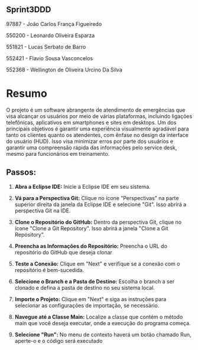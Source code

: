 ## Sprint3DDD

97887 - João Carlos França Figueiredo

550200 - Leonardo Oliveira Esparza

551821 - Lucas Serbato de Barro

552421 - Flavio Sousa Vasconcelos

552368 - Wellington de Oliveira Urcino Da Silva


# Resumo

O projeto é um software abrangente de atendimento de emergências que visa alcançar os usuários por meio de várias plataformas, incluindo ligações telefônicas, aplicativos em smartphones e sites em desktops. Um dos principais objetivos é garantir uma experiência visualmente agradável para tanto os clientes quanto os atendentes, com ênfase no design da interface do usuário (HUD). Isso visa minimizar erros por parte dos usuários e garantir uma compreensão rápida das informações pelo service desk, mesmo para funcionários em treinamento.

## Passos:

1. **Abra a Eclipse IDE:** Inicie a Eclipse IDE em seu sistema.

2. **Vá para a Perspectiva Git:** Clique no ícone "Perspectivas" na parte superior direita da janela da Eclipse IDE e selecione "Git". Isso abrirá a perspectiva Git na IDE.

3. **Clone o Repositório do GitHub:** Dentro da perspectiva Git, clique no ícone "Clone a Git Repository". Isso abrirá a janela "Clone a Git Repository".

4. **Preencha as Informações do Repositório:** Preencha o URL do repositório do GitHub que deseja clonar

5. **Teste a Conexão:** Clique em "Next" e verifique se a conexão com o repositório é bem-sucedida.

6. **Selecione o Branch e a Pasta de Destino:** Escolha o branch a ser clonado e defina a pasta de destino no seu sistema local.

7. **Importe o Projeto:** Clique em "Next" e siga as instruções para selecionar as configurações de importação, se necessário.

8. **Navegue até a Classe Main:** Localize a classe que contém o método main que você deseja executar, onde a execução do programa começa.

9. **Selecione "Run":** No menu de contexto haverá um botão chamado Run, aperte-o e o código será executado

